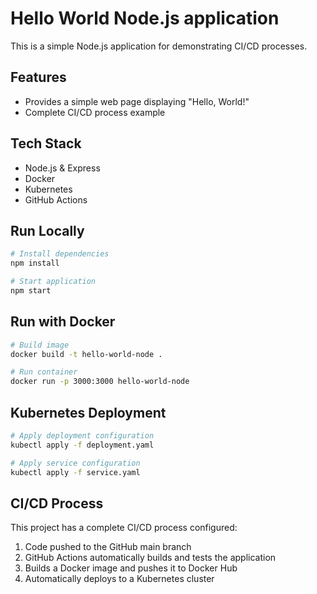# Hello World Node.js application

This is a simple Node.js application for demonstrating CI/CD processes.

## Features
- Provides a simple web page displaying "Hello, World!"
- Complete CI/CD process example

## Tech Stack
- Node.js & Express
- Docker
- Kubernetes
- GitHub Actions

## Run Locally
```bash
# Install dependencies
npm install

# Start application
npm start
```

## Run with Docker
```bash
# Build image
docker build -t hello-world-node .

# Run container
docker run -p 3000:3000 hello-world-node
```

## Kubernetes Deployment
```bash
# Apply deployment configuration
kubectl apply -f deployment.yaml

# Apply service configuration
kubectl apply -f service.yaml
```

## CI/CD Process
This project has a complete CI/CD process configured:
1. Code pushed to the GitHub main branch
2. GitHub Actions automatically builds and tests the application
3. Builds a Docker image and pushes it to Docker Hub
4. Automatically deploys to a Kubernetes cluster 